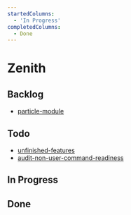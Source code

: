 ```yaml
---
startedColumns:
  - 'In Progress'
completedColumns:
  - Done
---
```


# Zenith

## Backlog

- [particle-module](tasks/particle-module.md)

## Todo

- [unfinished-features](tasks/unfinished-features.md)
- [audit-non-user-command-readiness](tasks/audit-non-user-command-readiness.md)

## In Progress

## Done
